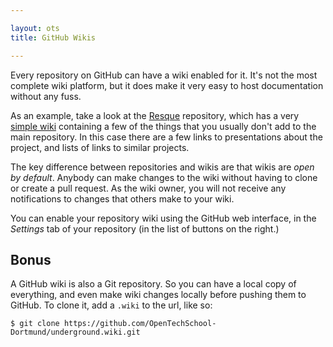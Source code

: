 ```yaml
---

layout: ots
title: GitHub Wikis

---
```


Every repository on GitHub can have a wiki enabled for it. It's not
the most complete wiki platform, but it does make it very easy to
host documentation without any fuss.

As an example, take a look at the
[Resque](https://github.com/resque/resque) repository, which has a
very [simple wiki](https://github.com/resque/resque/wiki) containing
a few of the things that you usually don't add to the main
repository. In this case there are a few links to presentations about
the project, and lists of links to similar projects.

The key difference between repositories and wikis are that wikis are
*open by default*. Anybody can make changes to the wiki without having
to clone or create a pull request. As the wiki owner, you will not
receive any notifications to changes that others make to your
wiki.

You can enable your repository wiki using the GitHub web interface, in
the *Settings* tab of your repository (in the list of buttons on the right.)

## Bonus

A GitHub wiki is also a Git repository. So you can have a local copy
of everything, and even make wiki changes locally before pushing them
to GitHub. To clone it, add a ``.wiki`` to the url, like so:

    $ git clone https://github.com/OpenTechSchool-Dortmund/underground.wiki.git
